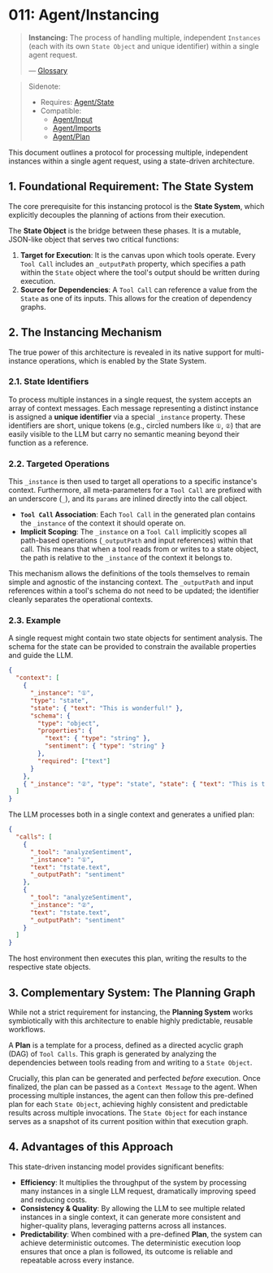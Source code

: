 # 011: Agent/Instancing

> **Instancing:** The process of handling multiple, independent `Instances` (each with its own `State Object` and unique identifier) within a single agent request.
>
> — [Glossary](./000_glossary.md)

> Sidenote:
>
> - Requires: [Agent/State](./010_agent_state.md)
> - Compatible:
>   - [Agent/Input](./007_agent_input.md)
>   - [Agent/Imports](./008_agent_imports.md)
>   - [Agent/Plan](./012_agent_plan.md)

This document outlines a protocol for processing multiple, independent instances within a single agent request, using a state-driven architecture.

## 1. Foundational Requirement: The State System

The core prerequisite for this instancing protocol is the **State System**, which explicitly decouples the planning of actions from their execution.

The **State Object** is the bridge between these phases. It is a mutable, JSON-like object that serves two critical functions:

1.  **Target for Execution**: It is the canvas upon which tools operate. Every `Tool Call` includes an `_outputPath` property, which specifies a path within the `State` object where the tool's output should be written during execution.
2.  **Source for Dependencies**: A `Tool Call` can reference a value from the `State` as one of its inputs. This allows for the creation of dependency graphs.

## 2. The Instancing Mechanism

The true power of this architecture is revealed in its native support for multi-instance operations, which is enabled by the State System.

### 2.1. State Identifiers

To process multiple instances in a single request, the system accepts an array of context messages. Each message representing a distinct instance is assigned a **unique identifier** via a special `_instance` property. These identifiers are short, unique tokens (e.g., circled numbers like `①`, `②`) that are easily visible to the LLM but carry no semantic meaning beyond their function as a reference.

### 2.2. Targeted Operations

This `_instance` is then used to target all operations to a specific instance's context. Furthermore, all meta-parameters for a `Tool Call` are prefixed with an underscore (`_`), and its `params` are inlined directly into the call object.

- **`Tool Call` Association**: Each `Tool Call` in the generated plan contains the `_instance` of the context it should operate on.
- **Implicit Scoping**: The `_instance` on a `Tool Call` implicitly scopes all path-based operations (`_outputPath` and input references) within that call. This means that when a tool reads from or writes to a state object, the path is relative to the `_instance` of the context it belongs to.

This mechanism allows the definitions of the tools themselves to remain simple and agnostic of the instancing context. The `_outputPath` and input references within a tool's schema do not need to be updated; the identifier cleanly separates the operational contexts.

### 2.3. Example

A single request might contain two state objects for sentiment analysis. The schema for the state can be provided to constrain the available properties and guide the LLM.

```json
{
  "context": [
    {
      "_instance": "①",
      "type": "state",
      "state": { "text": "This is wonderful!" },
      "schema": {
        "type": "object",
        "properties": {
          "text": { "type": "string" },
          "sentiment": { "type": "string" }
        },
        "required": ["text"]
      }
    },
    { "_instance": "②", "type": "state", "state": { "text": "This is terrible." } }
  ]
}
```

The LLM processes both in a single context and generates a unified plan:

```json
{
  "calls": [
    {
      "_tool": "analyzeSentiment",
      "_instance": "①",
      "text": "†state.text",
      "_outputPath": "sentiment"
    },
    {
      "_tool": "analyzeSentiment",
      "_instance": "②",
      "text": "†state.text",
      "_outputPath": "sentiment"
    }
  ]
}
```

The host environment then executes this plan, writing the results to the respective state objects.

## 3. Complementary System: The Planning Graph

While not a strict requirement for instancing, the **Planning System** works symbiotically with this architecture to enable highly predictable, reusable workflows.

A **Plan** is a template for a process, defined as a directed acyclic graph (DAG) of `Tool Calls`. This graph is generated by analyzing the dependencies between tools reading from and writing to a `State Object`.

Crucially, this plan can be generated and perfected _before_ execution. Once finalized, the plan can be passed as a `Context Message` to the agent. When processing multiple instances, the agent can then follow this pre-defined plan for each `State Object`, achieving highly consistent and predictable results across multiple invocations. The `State Object` for each instance serves as a snapshot of its current position within that execution graph.

## 4. Advantages of this Approach

This state-driven instancing model provides significant benefits:

- **Efficiency**: It multiplies the throughput of the system by processing many instances in a single LLM request, dramatically improving speed and reducing costs.
- **Consistency & Quality**: By allowing the LLM to see multiple related instances in a single context, it can generate more consistent and higher-quality plans, leveraging patterns across all instances.
- **Predictability**: When combined with a pre-defined **Plan**, the system can achieve deterministic outcomes. The deterministic execution loop ensures that once a plan is followed, its outcome is reliable and repeatable across every instance.
